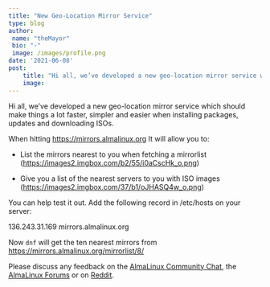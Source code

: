 ```yaml
---
title: "New Geo-Location Mirror Service"
type: blog
author: 
 name: "theMayor"
 bio: "-"
 image: /images/profile.png
date: '2021-06-08'
post:
    title: "Hi all, we’ve developed a new geo-location mirror service which should make things a lot faster, simpler and easier when installing packages, update..."
    image: 
---
```


Hi all, we’ve developed a new geo-location mirror service which should make things a lot faster, simpler and easier when installing packages, updates and downloading ISOs.

When hitting https://mirrors.almalinux.org It will allow you to:

- List the mirrors nearest to you when fetching a mirrorlist (https://images2.imgbox.com/b2/55/i0aCscHk_o.png)

- Give you a list of the nearest servers to you with ISO images (https://images2.imgbox.com/37/b1/oJHASQ4w_o.png)

You can help test it out. Add the following record in /etc/hosts on your server:

136.243.31.169 mirrors.almalinux.org

Now `dnf` will get the ten nearest mirrors from https://mirrors.almalinux.org/mirrorlist/8/

Please discuss any feedback on the [AlmaLinux Community Chat](https://chat.almalinux.org/), the [AlmaLinux Forums](https://almalinux.discourse.group/t/new-geo-location-mirror-service/279) or on [Reddit](https://www.reddit.com/r/AlmaLinux/comments/nvhk2e/new_geolocation_mirror_service/).
